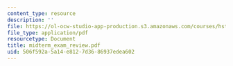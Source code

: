 ```yaml
---
content_type: resource
description: ''
file: https://ol-ocw-studio-app-production.s3.amazonaws.com/courses/hst-121-gastroenterology-fall-2005/506f592a5a14e8127d3686937edea602_midterm_exam_review.pdf
file_type: application/pdf
resourcetype: Document
title: midterm_exam_review.pdf
uid: 506f592a-5a14-e812-7d36-86937edea602
---
```

